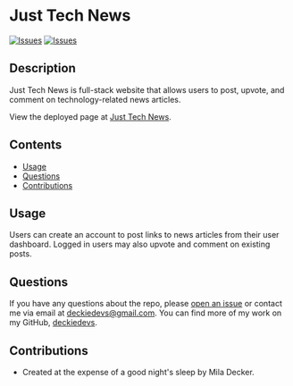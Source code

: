# Just Tech News
[![Issues](https://img.shields.io/github/issues/deckiedevs/just-tech-news)](https://github.com/deckiedevs/just-tech-news/issues) [![Issues](https://img.shields.io/github/contributors/deckiedevs/just-tech-news)](https://github.com/deckiedevs/just-tech-news/graphs/contributors) 

## Description
Just Tech News is full-stack website that allows users to post, upvote, and comment on technology-related news articles.
            
View the deployed page at [Just Tech News](https://deckiedevs-technews.herokuapp.com/).

## Contents
* [Usage](#Usage)
* [Questions](#Questions)
* [Contributions](#Contributions)


## Usage
Users can create an account to post links to news articles from their user dashboard.  Logged in users may also upvote and comment on existing posts.
   
## Questions
If you have any questions about the repo, please [open an issue](https://github.com/deckiedevs/just-tech-news/issues) or contact me via email at deckiedevs@gmail.com. You can find more of my work on my GitHub, [deckiedevs](https://github.com/deckiedevs/).
    
## Contributions
* Created at the expense of a good night's sleep by Mila Decker.